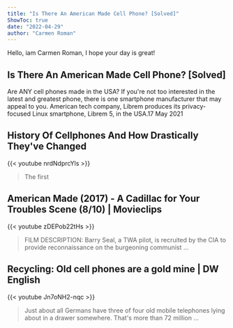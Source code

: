 ```yaml
---
title: "Is There An American Made Cell Phone? [Solved]"
ShowToc: true 
date: "2022-04-29"
author: "Carmen Roman" 
---
```


Hello, iam Carmen Roman, I hope your day is great!
## Is There An American Made Cell Phone? [Solved]
 Are ANY cell phones made in the USA? If you're not too interested in the latest and greatest phone, there is one smartphone manufacturer that may appeal to you. American tech company, Librem produces its privacy-focused Linux smartphone, Librem 5, in the USA.17 May 2021

## History Of Cellphones And How Drastically They've Changed
{{< youtube nrdNdprcYls >}}
>The first 

## American Made (2017) - A Cadillac for Your Troubles Scene (8/10) | Movieclips
{{< youtube zDEPob22tHs >}}
>FILM DESCRIPTION: Barry Seal, a TWA pilot, is recruited by the CIA to provide reconnaissance on the burgeoning communist ...

## Recycling: Old cell phones are a gold mine | DW English
{{< youtube Jn7oNH2-nqc >}}
>Just about all Germans have three of four old mobile telephones lying about in a drawer somewhere. That's more than 72 million ...


